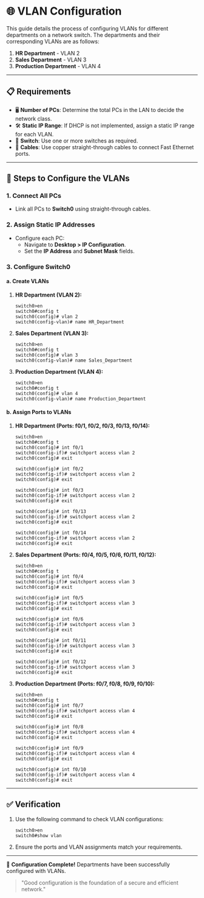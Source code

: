 # 🌐 VLAN Configuration

This guide details the process of configuring VLANs for different departments on a network switch. The departments and their corresponding VLANs are as follows:

1. **HR Department** - VLAN 2
2. **Sales Department** - VLAN 3
3. **Production Department** - VLAN 4

---

## 📋 Requirements

- 🖥️ **Number of PCs**: Determine the total PCs in the LAN to decide the network class.
- 🛠️ **Static IP Range**: If DHCP is not implemented, assign a static IP range for each VLAN.
- 🔗 **Switch**: Use one or more switches as required.
- 📶 **Cables**: Use copper straight-through cables to connect Fast Ethernet ports.

---

## 🔧 Steps to Configure the VLANs

### 1. Connect All PCs
- Link all PCs to **Switch0** using straight-through cables.

### 2. Assign Static IP Addresses
- Configure each PC:
  - Navigate to **Desktop > IP Configuration**.
  - Set the **IP Address** and **Subnet Mask** fields.

### 3. Configure Switch0

#### a. Create VLANs

1. **HR Department (VLAN 2):**
    ```
    switch0>en
    switch0#config t
    switch0(config)# vlan 2
    switch0(config-vlan)# name HR_Department
    ```

2. **Sales Department (VLAN 3):**
    ```
    switch0>en
    switch0#config t
    switch0(config)# vlan 3
    switch0(config-vlan)# name Sales_Department
    ```

3. **Production Department (VLAN 4):**
    ```
    switch0>en
    switch0#config t
    switch0(config)# vlan 4
    switch0(config-vlan)# name Production_Department
    ```

#### b. Assign Ports to VLANs

1. **HR Department (Ports: f0/1, f0/2, f0/3, f0/13, f0/14):**
    ```
    switch0>en
    switch0#config t
    switch0(config)# int f0/1
    switch0(config-if)# switchport access vlan 2
    switch0(config)# exit

    switch0(config)# int f0/2
    switch0(config-if)# switchport access vlan 2
    switch0(config)# exit

    switch0(config)# int f0/3
    switch0(config-if)# switchport access vlan 2
    switch0(config)# exit

    switch0(config)# int f0/13
    switch0(config-if)# switchport access vlan 2
    switch0(config)# exit

    switch0(config)# int f0/14
    switch0(config-if)# switchport access vlan 2
    switch0(config)# exit
    ```

2. **Sales Department (Ports: f0/4, f0/5, f0/6, f0/11, f0/12):**
    ```
    switch0>en
    switch0#config t
    switch0(config)# int f0/4
    switch0(config-if)# switchport access vlan 3
    switch0(config)# exit

    switch0(config)# int f0/5
    switch0(config-if)# switchport access vlan 3
    switch0(config)# exit

    switch0(config)# int f0/6
    switch0(config-if)# switchport access vlan 3
    switch0(config)# exit

    switch0(config)# int f0/11
    switch0(config-if)# switchport access vlan 3
    switch0(config)# exit

    switch0(config)# int f0/12
    switch0(config-if)# switchport access vlan 3
    switch0(config)# exit
    ```

3. **Production Department (Ports: f0/7, f0/8, f0/9, f0/10):**
    ```
    switch0>en
    switch0#config t
    switch0(config)# int f0/7
    switch0(config-if)# switchport access vlan 4
    switch0(config)# exit

    switch0(config)# int f0/8
    switch0(config-if)# switchport access vlan 4
    switch0(config)# exit

    switch0(config)# int f0/9
    switch0(config-if)# switchport access vlan 4
    switch0(config)# exit

    switch0(config)# int f0/10
    switch0(config-if)# switchport access vlan 4
    switch0(config)# exit
    ```

---

## ✅ Verification

1. Use the following command to check VLAN configurations:
    ```
    switch0>en
    switch0#show vlan
    ```
2. Ensure the ports and VLAN assignments match your requirements.

---

🎉 **Configuration Complete!** Departments have been successfully configured with VLANs.

> "Good configuration is the foundation of a secure and efficient network."

